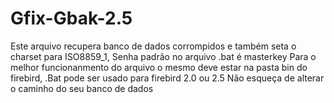 # Gfix-Gbak-2.5
Este arquivo recupera banco de dados corrompidos e também seta o charset para ISO8859_1,
Senha padrão no arquivo .bat é masterkey
Para o melhor funcionanmento do arquivo o mesmo deve estar na pasta bin do firebird,
.Bat pode ser usado para firebird 2.0 ou 2.5
Não esqueça de alterar o caminho do seu banco de dados
